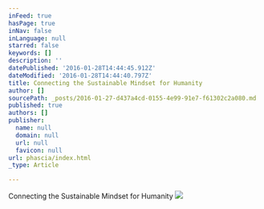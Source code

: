 ```yaml
---
inFeed: true
hasPage: true
inNav: false
inLanguage: null
starred: false
keywords: []
description: ''
datePublished: '2016-01-28T14:44:45.912Z'
dateModified: '2016-01-28T14:44:40.797Z'
title: Connecting the Sustainable Mindset for Humanity
author: []
sourcePath: _posts/2016-01-27-d437a4cd-0155-4e99-91e7-f61302c2a080.md
published: true
authors: []
publisher:
  name: null
  domain: null
  url: null
  favicon: null
url: phascia/index.html
_type: Article

---
```

Connecting the Sustainable Mindset for Humanity
![](https://the-grid-user-content.s3-us-west-2.amazonaws.com/e020a124-c0b5-4fd3-82b5-267b929ddd5e.jpg)